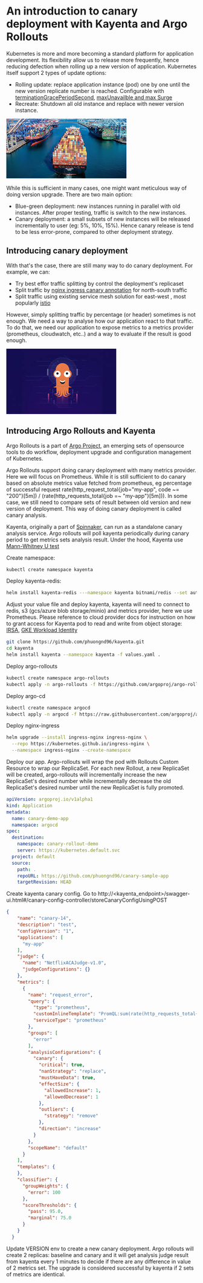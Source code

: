 # An introduction to canary deployment with Kayenta and Argo Rollouts

Kubernetes is more and more becoming a standard platform for application development. Its flexibility allow us to release more frequently, hence reducing defection when rolling up a new version of application.
Kubernetes itself support 2 types of update options:
- Rolling update: replace application instance (pod) one by one until the new version replicate number is reached. Configurable with [terminationGracePeriodSecond](https://kubernetes.io/docs/concepts/workloads/pods/pod-lifecycle/#terminationGracePeriodSeconds),    [maxUnavailble and max Surge](https://kubernetes.io/docs/concepts/workloads/controllers/deployment/#updating-a-deployment)
- Recreate: Shutdown all old instance and replace with newer version instance.

![alt text](./assets/container.jpeg)

While this is sufficient in many cases, one might want meticulous way of doing version upgrade. There are two main option:
- Blue-green deployment: new instances running in parallel with old instances. After proper testing, traffic is switch to the new instances.
- Canary deployment: a small subsets of new instances will be released incrementally to user (eg: 5%, 10%, 15%). Hence canary release is tend to be less error-prone, compared to other deployment strategy.

## Introducing canary deployment

With that's the case, there are still many way to do canary deployment. For example, we can:
 - Try best effor traffic splitting by control the deployment's replicaset
 - Split traffic by [nginx ingress canary annotation](https://kubernetes.github.io/ingress-nginx/user-guide/nginx-configuration/annotations/#canary) for north-south traffic
 - Split traffic using existing service mesh solution for east-west , most popularly [istio](https://istio.io/latest/docs/concepts/traffic-management/)

However, simply splitting traffic by percentage (or header) sometimes is not enough. We need a way to analyse how our application react to that traffic. To do that, we need our application to expose metrics to a metrics provider (prometheus, cloudwatch, etc..) and a way to evaluate if the result is good enough.

![alt text](./assets/argo.jpeg)

## Introducing Argo Rollouts and Kayenta

Argo Rollouts is a part of [Argo Project](https://argoproj.github.io/), an emerging sets of opensource tools to do workflow, deployment upgrade and configuration management of Kubernetes.

Argo Rollouts support doing canary deployment with many metrics provider. Here we will focus on Prometheus. While it is still sufficient to do canary based on absolute metrics value fetched from prometheus, eg percentage of successful request rate(http_request_total{job="my-app", code ~= "200"}[5m]) / (rate(http_requests_total{job =~ "my-app"}[5m])). In some case, we still need to compare sets of result between old version and new version of deployment. This way of doing canary deployment is called canary analysis.

Kayenta, originally a part of [Spinnaker](https://spinnaker.io/), can run as a standalone canary analysis service. Argo rollouts will poll kayenta periodically during canary period to get metrics sets analysis result. Under the hood, Kayenta use [Mann-Whitney U test](https://en.wikipedia.org/wiki/Mann%E2%80%93Whitney_U_test)

Create namespace:
```sh
kubectl create namespace kayenta
```

Deploy kayenta-redis:
```sh
helm install kayenta-redis ---namespace kayenta bitnami/redis --set auth.enabled=false --set architecture=standalone --set master.persistence.enabled=false
```

Adjust your value file and deploy kayenta, kayenta will need to connect to redis, s3 (gcs/azure blob storage/minio) and metrics provider, here we use Prometheus. Please reference to cloud provider docs for instruction on how to grant access for Kayenta pod to read and write from object storage: [IRSA](https://docs.aws.amazon.com/eks/latest/userguide/iam-roles-for-service-accounts.html), [GKE Workload Identity](https://cloud.google.com/kubernetes-engine/docs/how-to/workload-identity)

```sh
git clone https://github.com/phuongnd96/kayenta.git
cd kayenta
helm install kayenta --namespace kayenta -f values.yaml .
```

Deploy argo-rollouts
```sh
kubectl create namespace argo-rollouts
kubectl apply -n argo-rollouts -f https://github.com/argoproj/argo-rollouts/releases/latest/download/install.yaml
```

Deploy argo-cd
```sh
kubectl create namespace argocd
kubectl apply -n argocd -f https://raw.githubusercontent.com/argoproj/argo-cd/stable/manifests/install.yaml
```

Deploy nginx-ingress
```sh
helm upgrade --install ingress-nginx ingress-nginx \
  --repo https://kubernetes.github.io/ingress-nginx \
  --namespace ingress-nginx --create-namespace
```

Deploy our app. Argo-rollouts will wrap the pod with Rollouts Custom Resource to wrap our ReplicaSet. For each new Rollout, a new ReplicaSet will be created, argo-rollouts will incrementally increase the new ReplicaSet's desired number while incrementally decrease the old ReplicaSet's desired number until the new ReplicaSet is fully promoted.

```yaml
apiVersion: argoproj.io/v1alpha1
kind: Application
metadata:
  name: canary-demo-app
  namespace: argocd
spec:
  destination:
    namespace: canary-rollout-demo
    server: https://kubernetes.default.svc
  project: default
  source:
    path: .
    repoURL: https://github.com/phuongnd96/canary-sample-app
    targetRevision: HEAD
```

Create kayenta canary config.
Go to http://<kayenta_endpoint>/swagger-ui.html#/canary-config-controller/storeCanaryConfigUsingPOST

```json
{
    "name": "canary-14",
    "description": "test",
    "configVersion": "1",
    "applications": [
      "my-app"
    ],
    "judge": {
      "name": "NetflixACAJudge-v1.0",
      "judgeConfigurations": {}
    },
    "metrics": [
      {
        "name": "request_error",
        "query": {
          "type": "prometheus",
          "customInlineTemplate": "PromQL:sum(rate(http_requests_total{job=\"my-app\", code=~\"[45]..\",${scope}}[5m]))",
          "serviceType": "prometheus"
        },
        "groups": [
          "error"
        ],
        "analysisConfigurations": {
          "canary": {
            "critical": true,
            "nanStrategy": "replace",
            "mustHaveData": true,
            "effectSize": {
              "allowedIncrease": 1,
              "allowedDecrease": 1
            },
            "outliers": {
              "strategy": "remove"
            },
            "direction": "increase"
          }
        },
        "scopeName": "default"
      }
    ],
    "templates": {
    },
    "classifier": {
      "groupWeights": {
        "error": 100
      },
      "scoreThresholds": {
        "pass": 95.0,
        "marginal": 75.0
      }
    } 
  }
```
Update VERSION env to create a new canary deployment. 
Argo rollouts will create 2 replicas: baseline and canary and it will get analysis judge result from kayenta every 1 minutes to decide if there are any difference in value of 2 metrics set. The upgrade is considered successful by kayenta if 2 sets of metrics are identical.